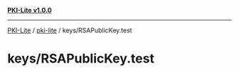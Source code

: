 [**PKI-Lite v1.0.0**](../../../README.md)

---

[PKI-Lite](../../../README.md) / [pki-lite](../../README.md) / keys/RSAPublicKey.test

# keys/RSAPublicKey.test
